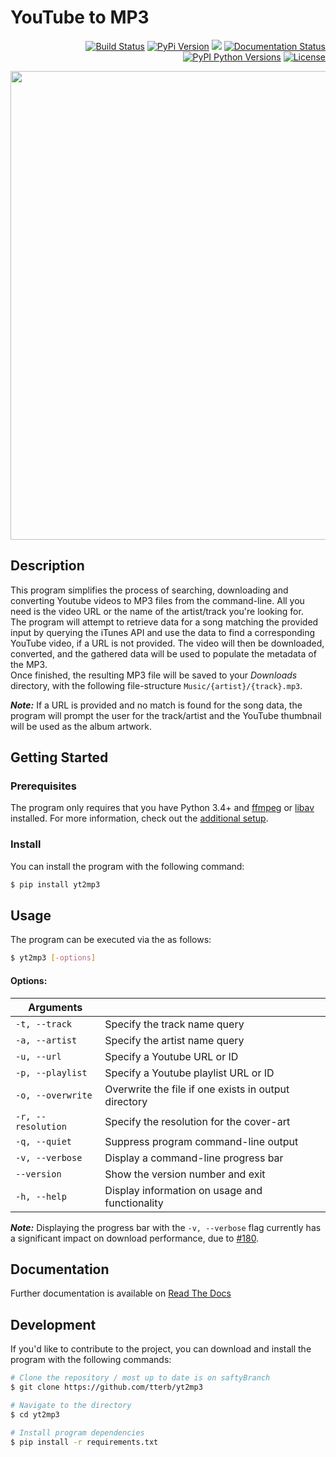 # YouTube to MP3

<p align="right">
<!-- CI Status -->
  <a href="https://travis-ci.org/tterb/yt2mp3"><img src="https://travis-ci.org/tterb/yt2mp3.svg?branch=master" alt="Build Status"/></a>
  <!--Project version-->
  <a href="https://pypi.python.org/pypi/yt2mp3/"><img src="https://img.shields.io/pypi/v/yt2mp3.svg" alt="PyPi Version"/></a>
  <!-- CodeCov -->
  <a href="https://codecov.io/gh/tterb/yt2mp3"><img src="https://codecov.io/gh/tterb/yt2mp3/branch/master/graph/badge.svg"/></a>
  <!-- Docs Status -->
  <a href='https://yt2mp3.readthedocs.io/en/latest/?badge=latest'><img src='https://readthedocs.org/projects/yt2mp3/badge/?version=latest' alt='Documentation Status'/></a>
  <!-- Python version -->
  <a href="https://pypi.python.org/pypi/yt2mp3/"><img src="https://pypip.in/py_versions/yt2mp3/badge.svg" alt="PyPI Python Versions"/></a>
  <!-- <a href="http://pepy.tech/badge/yt2mp3"><img src="http://pepy.tech/badge/yt2mp3" alt="Downloads"/></a> -->
  <!--License-->
  <a href="https://opensource.org/licenses/MIT"><img src="https://img.shields.io/badge/License-MIT-yellow.svg" alt="License"/></a>
</p>  

<p align="center">
  <img src="https://cdn.rawgit.com/tterb/yt2mp3/d96b8c70/docs/images/terminal.svg" width="750"/>
</p>

## Description  
This program simplifies the process of searching, downloading and converting Youtube videos to MP3 files from the command-line. All you need is the video URL or the name of the artist/track you're looking for.  
The program will attempt to retrieve data for a song matching the provided input by querying the iTunes API and use the data to find a corresponding YouTube video, if a URL is not provided. The video will then be downloaded, converted, and the gathered data will be used to populate the metadata of the MP3.  
Once finished, the resulting MP3 file will be saved to your *Downloads* directory, with the following file-structure `Music/{artist}/{track}.mp3`.  

***Note:*** If a URL is provided and no match is found for the song data, the program will prompt the user for the track/artist and the YouTube thumbnail will be used as the album artwork.  

## Getting Started

### Prerequisites  
The program only requires that you have Python 3.4+ and [ffmpeg](https://www.ffmpeg.org/) or [libav](https://www.libav.org/) installed. For more information, check out the [additional setup](https://yt2mp3.readthedocs.io/en/latest/additional_setup.html).

### Install  
You can install the program with the following command:  
```sh
$ pip install yt2mp3
```

## Usage  
The program can be executed via the as follows:  
```sh
$ yt2mp3 [-options]
```

#### Options:  
| Arguments         |                                                       |
|-------------------|-------------------------------------------------------|
| `-t, --track`     | Specify the track name query                          |
| `-a, --artist`    | Specify the artist name query                         |
| `-u, --url`       | Specify a Youtube URL or ID                           |
| `-p, --playlist`  | Specify a Youtube playlist URL or ID                  |
| `-o, --overwrite` | Overwrite the file if one exists in output directory  |
| `-r, --resolution`| Specify the resolution for the cover-art              |
| `-q, --quiet`     | Suppress program command-line output                  |
| `-v, --verbose`   | Display a command-line progress bar                   |
| `--version`       | Show the version number and exit                      |
| `-h, --help`      | Display information on usage and functionality        |  

***Note:*** Displaying the progress bar with the `-v, --verbose` flag currently has a significant impact on download performance, due to [#180](https://github.com/nficano/pytube/issues/180).  

## Documentation  
Further documentation is available on [Read The Docs](https://yt2mp3.readthedocs.io/en/latest/)

## Development  
If you'd like to contribute to the project, you can download and install the program with the following commands:  

```sh
# Clone the repository / most up to date is on saftyBranch
$ git clone https://github.com/tterb/yt2mp3

# Navigate to the directory
$ cd yt2mp3

# Install program dependencies
$ pip install -r requirements.txt
```
